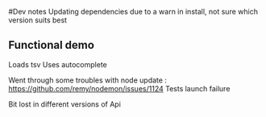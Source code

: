 #Dev notes
Updating dependencies due to a warn in install, not sure which version suits best

## Functional demo
Loads tsv
Uses autocomplete

Went through some troubles with node update : https://github.com/remy/nodemon/issues/1124
Tests launch failure

Bit lost in different versions of Api